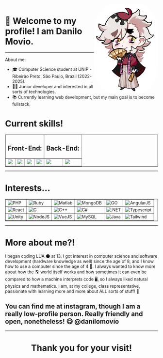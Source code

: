 <img src="douma.png" align="right" width="211" height="296" style="border-radius:30%" alt="Douma"/>
<link rel="stylesheet" href="https://cdn.jsdelivr.net/gh/devicons/devicon@v2.15.1/devicon.min.css"/> 

<h1> 🌹 Welcome to my profile! I am Danilo Movio.</h1>
<hr/>
<p>About me:</p>
<ul>
    <li>🎓 Computer Science student at UNIP - Ribeirão Preto, São Paulo, Brazil (2022-2025).</li>
    <li>👨‍💻 Junior developer and interested in all sorts of technologies.</li>
    <li>📚 Currently learning web development, but my main goal is to become fullstack.</li>
</ul>
<h1>Current skills!</h1>
<table border>
    <tr>
        <td colspan="4"><h2>Front-End:</h2></td>
        <td colspan="2"><h2>Back-End:</h2></td>
    </tr>
    <tr>
        <td><img src="https://cdn.jsdelivr.net/gh/devicons/devicon/icons/html5/html5-original.svg" height="50px"/></td>
        <td><img src="https://cdn.jsdelivr.net/gh/devicons/devicon/icons/css3/css3-original.svg" height="50px"/></td>
        <td><img src="https://cdn.jsdelivr.net/gh/devicons/devicon/icons/javascript/javascript-original.svg" height="50px"/></td>
        <td><img src="https://cdn.jsdelivr.net/gh/devicons/devicon/icons/bootstrap/bootstrap-original.svg" height="50px"/></td>
        <td><img src="https://cdn.jsdelivr.net/gh/devicons/devicon/icons/python/python-original.svg" height="50px"/></td>
        <td><img src="https://cdn.jsdelivr.net/gh/devicons/devicon/icons/lua/lua-original.svg" height="50px"/></td>
    </tr>
</table>
<hr/>
<h1>Interests...</h1>
<table border>
    <tr>
        <td><img src="https://cdn.jsdelivr.net/gh/devicons/devicon/icons/php/php-original.svg" height="50px" alt="PHP"/></td>
        <td><img src="https://cdn.jsdelivr.net/gh/devicons/devicon/icons/ruby/ruby-original.svg" height="50px" alt="Ruby"/></td>
        <td><img src="https://cdn.jsdelivr.net/gh/devicons/devicon/icons/matlab/matlab-original.svg" height="50px" alt="Matlab"/></td>
        <td><img src="https://cdn.jsdelivr.net/gh/devicons/devicon/icons/mongodb/mongodb-original.svg" height="50px" alt="MongoDB"/></td>
        <td><img src="https://cdn.jsdelivr.net/gh/devicons/devicon/icons/go/go-original.svg" height="50px" alt="GO"/></td>
        <td><img src="https://cdn.jsdelivr.net/gh/devicons/devicon/icons/angularjs/angularjs-original.svg" height="50px" alt="AngularJS"/></td>
    </tr>
    <tr>
        <td><img src="https://cdn.jsdelivr.net/gh/devicons/devicon/icons/react/react-original.svg" height="50px" alt="React"/></td>
        <td><img src="https://cdn.jsdelivr.net/gh/devicons/devicon/icons/c/c-original.svg" height="50px" alt="C"/></td>
        <td><img src="https://cdn.jsdelivr.net/gh/devicons/devicon/icons/cplusplus/cplusplus-original.svg" height="50px" alt="C++"/></td>
        <td><img src="https://cdn.jsdelivr.net/gh/devicons/devicon/icons/csharp/csharp-original.svg" height="50px" alt="C#"/></td>
        <td><img src="https://cdn.jsdelivr.net/gh/devicons/devicon/icons/dotnetcore/dotnetcore-original.svg" height="50px" alt=".NET"/></td>
        <td><img src="https://cdn.jsdelivr.net/gh/devicons/devicon/icons/typescript/typescript-original.svg" height="50px" alt="Typescript"/></td>
    </tr>
    <tr>
        <td><img src="https://cdn.jsdelivr.net/gh/devicons/devicon/icons/unity/unity-original.svg" height="50px" alt="Unity"/></td>
        <td><img src="https://cdn.jsdelivr.net/gh/devicons/devicon/icons/nodejs/nodejs-original.svg" height="50px" alt="NodeJS"/></td>
        <td><img src="https://cdn.jsdelivr.net/gh/devicons/devicon/icons/vuejs/vuejs-original.svg" height="50px" alt="VueJS"/></td>
        <td><img src="https://cdn.jsdelivr.net/gh/devicons/devicon/icons/mysql/mysql-original.svg" height="50px" alt="MySQL"/></td>
        <td><img src="https://cdn.jsdelivr.net/gh/devicons/devicon/icons/java/java-original.svg" height="50px" alt="Java"/></td>
        <td><img src="https://cdn.jsdelivr.net/gh/devicons/devicon/icons/tailwindcss/tailwindcss-plain.svg" height="50px" alt="Tailwind"/></td>
    </tr>
</table>
<hr/>
<h1>More about me?!</h1>
<p>I began coding LUA 🌑 at 13. I got interest in computer science and software development (hardware knowledge as well) since the age of 8, and I know how to use a computer since the age of 4 🤯. I always wanted to know more about how the 🌎 world itself works and how sometimes it can even be compared to how a machine interprets code 🖥️, so I always liked natural physics and mathematics. I am, at my college, class representative, passionate with learning more and more about ALL sorts of stuff! 🤗

<h2>You can find me at instagram, though I am a really low-profile person. Really friendly and open, nonetheless! 😋 @danilomovio</h2>
<hr/>
<h1 align="center">Thank you for your visit!</h1>
